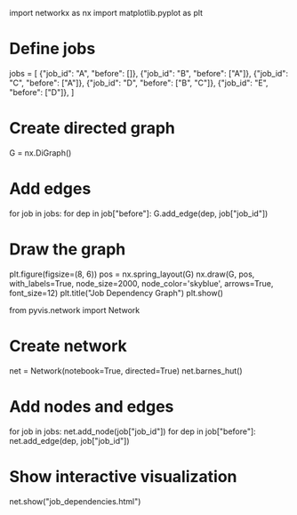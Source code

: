 import networkx as nx
import matplotlib.pyplot as plt

# Define jobs
jobs = [
    {"job_id": "A", "before": []},
    {"job_id": "B", "before": ["A"]},
    {"job_id": "C", "before": ["A"]},
    {"job_id": "D", "before": ["B", "C"]},
    {"job_id": "E", "before": ["D"]},
]

# Create directed graph
G = nx.DiGraph()

# Add edges
for job in jobs:
    for dep in job["before"]:
        G.add_edge(dep, job["job_id"])

# Draw the graph
plt.figure(figsize=(8, 6))
pos = nx.spring_layout(G)
nx.draw(G, pos, with_labels=True, node_size=2000, node_color='skyblue', arrows=True, font_size=12)
plt.title("Job Dependency Graph")
plt.show()


from pyvis.network import Network

# Create network
net = Network(notebook=True, directed=True)
net.barnes_hut()

# Add nodes and edges
for job in jobs:
    net.add_node(job["job_id"])
    for dep in job["before"]:
        net.add_edge(dep, job["job_id"])

# Show interactive visualization
net.show("job_dependencies.html")
